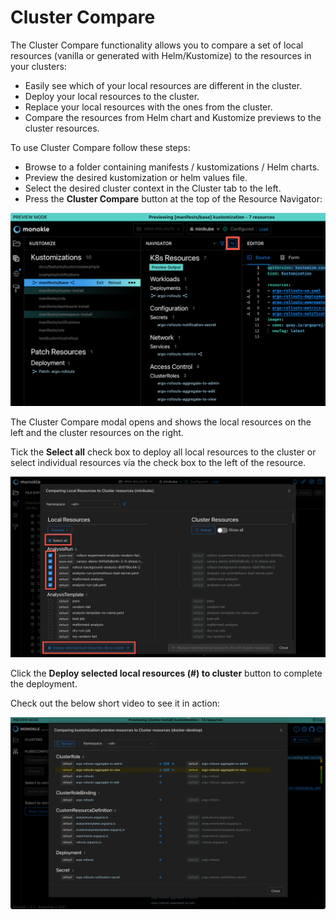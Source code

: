 # Cluster Compare

The Cluster Compare functionality allows you to compare a set of local resources (vanilla or generated with 
Helm/Kustomize) to the resources in your clusters:

- Easily see which of your local resources are different in the cluster.
- Deploy your local resources to the cluster.
- Replace your local resources with the ones from the cluster.
- Compare the resources from Helm chart and Kustomize previews to the cluster resources.

To use Cluster Compare follow these steps:

- Browse to a folder containing manifests / kustomizations / Helm charts.
- Preview the desired kustomization or helm values file.
- Select the desired cluster context in the Cluster tab to the left.
- Press the **Cluster Compare** button at the top of the Resource Navigator:

![Cluster Compare](img/cluster-compare-button-1.6.0.png)

The Cluster Compare modal opens and shows the local resources on the left and the cluster resources on the right. 

Tick the **Select all** check box to deploy all local resources to the cluster or select individual resources via the check box to the left of the resource.

![Cluster Compare Selector](img/cluster-compare-selection-1.6.0.png)

Click the **Deploy selected local resources (#) to cluster** button to complete the deployment.

Check out the below short video to see it in action:

[![Monokle Cluster Compare](img/cluster-compare.png)](https://youtu.be/9ha3-aPgSt8)
